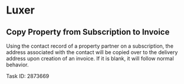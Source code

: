 # Luxer

## Copy Property from Subscription to Invoice

Using the contact record of a property partner on a subscription,
the address associated with the contact will be copied over to the
delivery address upon creation of an invoice. If it is blank, it
will follow normal behavior.

Task ID: 2873669